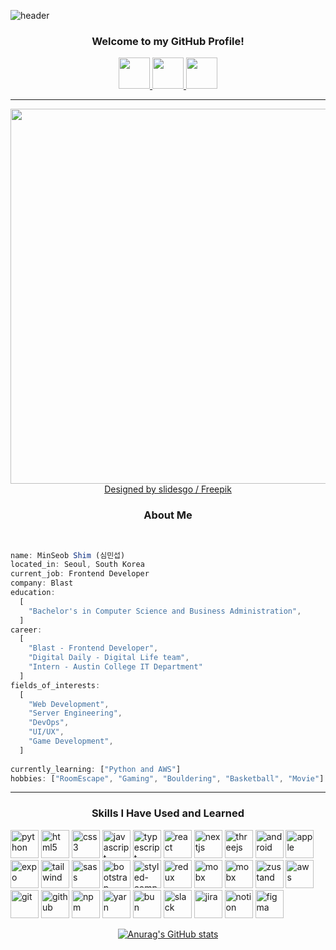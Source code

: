 ![header](https://capsule-render.vercel.app/api?type=waving&color=0:F9F7F7,50:DBE2EF,100:3F72AF&height=225&section=header&text=MinSeob%20Shim&fontAlign=55&fontAlignY=30&fontSize=50&animation=fadeIn&fontColor=EEEEEE&desc=Frontend%20Developer%20of%20Team%20BLAST🚀&descAlign=59&descAlignY=50&descSize=15)

<h3 align="center">
  Welcome to my GitHub Profile!
</h3>

<div align="center">
  <a href="https://code-in-law.tistory.com/">
    <img height="50" src="https://www.vectorlogo.zone/logos/blogger/blogger-icon.svg"/>
  </a>
  <a href="https://fire-warrior-ca2.notion.site/6004fbc72ef74bc994cea07bf1e11f7e?pvs=4">
    <img height="50" src="https://cdn3.iconfinder.com/data/icons/social-media-pack-12/512/Notion-512.png"/>
  </a>
  <a href="https://www.linkedin.com/in/minseob-%EC%8B%AC%EB%AF%BC%EC%84%AD-shim-b34691203/">
    <img height="50" src="https://cdn0.iconfinder.com/data/icons/social-flat-rounded-rects/512/linkedin-512.png"/>
  </a>
</div>

---

<div align="center">
  <img src="https://github.com/Earlssu/Earlssu/assets/61323917/7c8e473c-b1a5-4a74-bdaa-7b57936e542c" width="600" height="600"/>
  <br/>
  <a href="http://www.freepik.com" >Designed by slidesgo / Freepik</a>
</div>

<h3 align="center">
  About Me
</h3>

<br/>

``` javascript
name: MinSeob Shim (심민섭)
located_in: Seoul, South Korea
current_job: Frontend Developer
company: Blast
education:
  [
    "Bachelor's in Computer Science and Business Administration",
  ]
career:
  [
    "Blast - Frontend Developer",
    "Digital Daily - Digital Life team",
    "Intern - Austin College IT Department"
  ]
fields_of_interests:
  [
    "Web Development",
    "Server Engineering",
    "DevOps",
    "UI/UX",
    "Game Development",
  ]
  
currently_learning: ["Python and AWS"]
hobbies: ["RoomEscape", "Gaming", "Bouldering", "Basketball", "Movie"]
```

---

<h3 align="center">
  Skills I Have Used and Learned
</h3>

<p align="left">
  <img width="45" height="45" src="https://www.vectorlogo.zone/logos/python/python-icon.svg" alt="python" />
  <img width="45" height="45" src="https://cdn1.iconfinder.com/data/icons/logotypes/32/badge-html-5-512.png" alt="html5" />
  <img width="45" height="45" src="https://cdn1.iconfinder.com/data/icons/logotypes/32/badge-css-3-512.png" alt="css3" />
  <img width="45" height="45" src="https://cdn4.iconfinder.com/data/icons/logos-and-brands/512/187_Js_logo_logos-512.png" alt="javascript" />
  <img width="45" height="45" src="https://www.vectorlogo.zone/logos/typescriptlang/typescriptlang-icon.svg" alt="typescript" />
  <img width="45" height="45" src="https://cdn4.iconfinder.com/data/icons/logos-3/600/React.js_logo-512.png" alt="react" />
  <img width="45" height="45" src="https://www.drupal.org/files/project-images/nextjs-icon-dark-background.png" alt="nextjs" />
  <img width="45" height="45" src="https://encrypted-tbn0.gstatic.com/images?q=tbn:ANd9GcQwxjWNXf9mY-sHxQATgBDdlbHjQg8keLS8ziDh3ZEFmg&s" alt="threejs" />
  <img width="45" height="45" src="https://cdn2.iconfinder.com/data/icons/social-icons-33/128/Android-512.png" alt="android" />
  <img width="45" height="45" src="https://cdn3.iconfinder.com/data/icons/logos-brands-3/24/logo_brand_brands_logos_app_store-512.png" alt="apple" />
  <img width="45" height="45" src="https://www.vectorlogo.zone/logos/expoio/expoio-icon.svg" alt="expo" />
  <img width="45" height="45" src="https://www.vectorlogo.zone/logos/tailwindcss/tailwindcss-icon.svg" alt="tailwind" />
  <img width="45" height="45" src="https://seeklogo.com/images/S/sass-logo-E41E7734A8-seeklogo.com.png" alt="sass" />
  <img width="45" height="45" src="https://seeklogo.com/images/B/bootstrap-5-logo-85A1F11F4F-seeklogo.com.png" alt="bootstrap" />
  <img width="45" height="45" src="https://gercocca.vercel.app/static/media/styledComponents-logo.3ccd25bd32274429992c.png" alt="styled-component" />
  <img width="45" height="45" src="https://www.vectorlogo.zone/logos/js_redux/js_redux-icon.svg" alt="redux" />
  <img width="45" height="45" src="https://mobx.js.org/assets/mobx.png" alt="mobx" />
  <img width="45" height="45" src="https://seeklogo.com/images/R/recoil-js-logo-0FA612F129-seeklogo.com.png" alt="mobx" />
  <img width="45" height="45" src="https://repository-images.githubusercontent.com/180328715/fca49300-e7f1-11ea-9f51-cfd949b31560" alt="zustand" />
  <img width="45" height="45" src="https://camo.githubusercontent.com/9e876f0b8e5ba00559326b3a2b9e7f043aa373aa8e89e6433e5730f1b09caf40/68747470733a2f2f63646e2e6a7364656c6976722e6e65742f67682f64657669636f6e732f64657669636f6e2f69636f6e732f616d617a6f6e77656273657276696365732f616d617a6f6e77656273657276696365732d706c61696e2d776f72646d61726b2e737667" alt="aws" />
  <img width="45" height="45" src="https://www.vectorlogo.zone/logos/git-scm/git-scm-icon.svg" alt="git" />
  <img width="45" height="45" src="https://www.vectorlogo.zone/logos/github/github-tile.svg" alt="github" />
  <img width="45" height="45" src="https://seeklogo.com/images/N/npm-node-package-manager-logo-DE93649ED1-seeklogo.com.png" alt="npm" />
  <img width="45" height="45" src="https://seeklogo.com/images/Y/yarn-logo-F5E7A65FA2-seeklogo.com.png" alt="yarn" />
  <img width="45" height="45" src="https://seeklogo.com/images/B/bun-logo-A876328A1F-seeklogo.com.png" alt="bun" />
  <img width="45" height="45" src="https://www.vectorlogo.zone/logos/slack/slack-icon.svg" alt="slack" />
  <img width="45" height="45" src="https://www.vectorlogo.zone/logos/atlassian_jira/atlassian_jira-icon.svg" alt="jira" />
  <img width="45" height="45" src="https://raw.githubusercontent.com/gilbarbara/logos/52addcaa18dfecb4df77f3ee0753dca6b98187ad/logos/notion-icon.svg" alt="notion" />
  <img width="45" height="45" src="https://seeklogo.com/images/F/figma-logo-E4E21D3AEA-seeklogo.com.png" alt="figma" />
</p>


<div align="center">
  
[![Anurag's GitHub stats](https://github-readme-stats.vercel.app/api?username=Earlssu)](https://github.com/anuraghazra/github-readme-stats)

</div>

